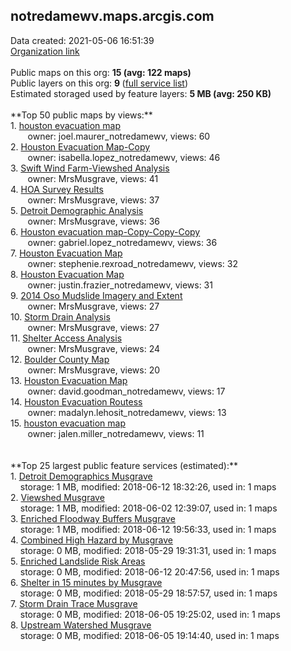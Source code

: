 <h2>notredamewv.maps.arcgis.com</h2> Data created: 2021-05-06 16:51:39 <br /><a target='new' href='https://notredamewv.maps.arcgis.com'>Organization link</a><br /><br />Public maps on this org: <b>15 (avg: 122 maps)</b><br />Public layers on this org: <b>9 </b>(<a target='new' href='https://services.arcgis.com/5EKmhIR4szDyFVL3/ArcGIS/rest/services'>full service list</a>)<br />Estimated storaged used by feature layers: <b>5 MB (avg: 250 KB)</b><br /><br />**Top 50 public maps by views:**<br />  1. <a target='new' href='https://www.arcgis.com/home/item.html?id=352c111c2c554ea7a0c82883bf3e07c8'>houston evacuation map</a> <br />  &nbsp;&nbsp;&nbsp;&nbsp; &nbsp;&nbsp;owner: joel.maurer_notredamewv, views: 60<br />  2. <a target='new' href='https://www.arcgis.com/home/item.html?id=86c84f01498e44c1a8f477b681aa047a'>Houston Evacuation Map-Copy</a> <br />  &nbsp;&nbsp;&nbsp;&nbsp; &nbsp;&nbsp;owner: isabella.lopez_notredamewv, views: 46<br />  3. <a target='new' href='https://www.arcgis.com/home/item.html?id=b7cf4116dcb041cfa57f74f6a2c5696d'>Swift Wind Farm-Viewshed Analysis</a> <br />  &nbsp;&nbsp;&nbsp;&nbsp; &nbsp;&nbsp;owner: MrsMusgrave, views: 41<br />  4. <a target='new' href='https://www.arcgis.com/home/item.html?id=c718aa415d2f476aaf1f8db5d323ee28'>HOA Survey Results</a> <br />  &nbsp;&nbsp;&nbsp;&nbsp; &nbsp;&nbsp;owner: MrsMusgrave, views: 37<br />  5. <a target='new' href='https://www.arcgis.com/home/item.html?id=3264c8c8c6ca4893a5b91517056334d1'>Detroit Demographic Analysis</a> <br />  &nbsp;&nbsp;&nbsp;&nbsp; &nbsp;&nbsp;owner: MrsMusgrave, views: 36<br />  6. <a target='new' href='https://www.arcgis.com/home/item.html?id=3940cbd390e14ab8b3b72c77605c387f'>Houston evacuation map-Copy-Copy-Copy</a> <br />  &nbsp;&nbsp;&nbsp;&nbsp; &nbsp;&nbsp;owner: gabriel.lopez_notredamewv, views: 36<br />  7. <a target='new' href='https://www.arcgis.com/home/item.html?id=942516e244f94488931ea29a38a9524e'>Houston Evacuation Map</a> <br />  &nbsp;&nbsp;&nbsp;&nbsp; &nbsp;&nbsp;owner: stephenie.rexroad_notredamewv, views: 32<br />  8. <a target='new' href='https://www.arcgis.com/home/item.html?id=82822acad26a45a197910a0c7cc3f992'>Houston Evacuation Map</a> <br />  &nbsp;&nbsp;&nbsp;&nbsp; &nbsp;&nbsp;owner: justin.frazier_notredamewv, views: 31<br />  9. <a target='new' href='https://www.arcgis.com/home/item.html?id=44b3116da9c143e68008ff5deda9696d'>2014 Oso Mudslide Imagery and Extent</a> <br />  &nbsp;&nbsp;&nbsp;&nbsp; &nbsp;&nbsp;owner: MrsMusgrave, views: 27<br />  10. <a target='new' href='https://www.arcgis.com/home/item.html?id=d7d8eb1816c646359237645974f5c60a'>Storm Drain Analysis</a> <br />  &nbsp;&nbsp;&nbsp;&nbsp; &nbsp;&nbsp;owner: MrsMusgrave, views: 27<br />  11. <a target='new' href='https://www.arcgis.com/home/item.html?id=59c07d77034d4b879e95181d17f66d91'>Shelter Access Analysis</a> <br />  &nbsp;&nbsp;&nbsp;&nbsp; &nbsp;&nbsp;owner: MrsMusgrave, views: 24<br />  12. <a target='new' href='https://www.arcgis.com/home/item.html?id=2b2aca5de5174af8ac70a1131f9f8a85'>Boulder County Map</a> <br />  &nbsp;&nbsp;&nbsp;&nbsp; &nbsp;&nbsp;owner: MrsMusgrave, views: 20<br />  13. <a target='new' href='https://www.arcgis.com/home/item.html?id=efeabf0f297d4c15855c27caea4390df'>Houston Evacuation Map</a> <br />  &nbsp;&nbsp;&nbsp;&nbsp; &nbsp;&nbsp;owner: david.goodman_notredamewv, views: 17<br />  14. <a target='new' href='https://www.arcgis.com/home/item.html?id=e18afe128d994d50902d3dd174b98848'>Houston Evacuation Routess</a> <br />  &nbsp;&nbsp;&nbsp;&nbsp; &nbsp;&nbsp;owner: madalyn.lehosit_notredamewv, views: 13<br />  15. <a target='new' href='https://www.arcgis.com/home/item.html?id=3ff04497de5d4befbaa6e78527c685bb'>houston evacuation map</a> <br />  &nbsp;&nbsp;&nbsp;&nbsp; &nbsp;&nbsp;owner: jalen.miller_notredamewv, views: 11<br /><br /><br />**Top 25 largest public feature services (estimated):**<br /> 1. <a target='new' href='https://www.arcgis.com/home/item.html?id=331369e57f7b455897be6f4a9c1c61be'>Detroit Demographics Musgrave</a><br /> &nbsp;&nbsp;&nbsp;&nbsp;storage: 1 MB, modified: 2018-06-12 18:32:26,  used in: 1 maps<br /> 2. <a target='new' href='https://www.arcgis.com/home/item.html?id=7c6f9c3129824dc98500d58aeaaf23c6'>Viewshed Musgrave</a><br /> &nbsp;&nbsp;&nbsp;&nbsp;storage: 1 MB, modified: 2018-06-02 12:39:07,  used in: 1 maps<br /> 3. <a target='new' href='https://www.arcgis.com/home/item.html?id=c14d0417bb7247feb4c4108a360e0f18'>Enriched Floodway Buffers Musgrave</a><br /> &nbsp;&nbsp;&nbsp;&nbsp;storage: 1 MB, modified: 2018-06-12 19:56:33,  used in: 1 maps<br /> 4. <a target='new' href='https://www.arcgis.com/home/item.html?id=542bc020d6aa4440a329f56e5a2860c7'>Combined High Hazard by Musgrave</a><br /> &nbsp;&nbsp;&nbsp;&nbsp;storage: 0 MB, modified: 2018-05-29 19:31:31,  used in: 1 maps<br /> 5. <a target='new' href='https://www.arcgis.com/home/item.html?id=565b9e393386436da81361777090ac56'>Enriched Landslide Risk Areas</a><br /> &nbsp;&nbsp;&nbsp;&nbsp;storage: 0 MB, modified: 2018-06-12 20:47:56,  used in: 1 maps<br /> 6. <a target='new' href='https://www.arcgis.com/home/item.html?id=d014eb477bf048c7a62ff8ac5212bc6b'>Shelter in 15 minutes by Musgrave</a><br /> &nbsp;&nbsp;&nbsp;&nbsp;storage: 0 MB, modified: 2018-05-29 18:57:57,  used in: 1 maps<br /> 7. <a target='new' href='https://www.arcgis.com/home/item.html?id=cf252d8740b94dd683814d0e4655d35a'>Storm Drain Trace Musgrave</a><br /> &nbsp;&nbsp;&nbsp;&nbsp;storage: 0 MB, modified: 2018-06-05 19:25:02,  used in: 1 maps<br /> 8. <a target='new' href='https://www.arcgis.com/home/item.html?id=45fc0f9122804fa599347618eb18cf4c'>Upstream Watershed Musgrave</a><br /> &nbsp;&nbsp;&nbsp;&nbsp;storage: 0 MB, modified: 2018-06-05 19:14:40,  used in: 1 maps<br />